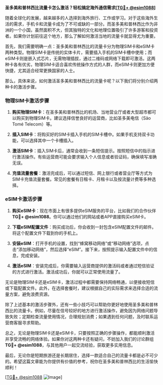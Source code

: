 **圣多美和普林西比流量卡怎么激活？轻松搞定海外通信需求[[TG💪+ @esim1088](https://t.me/s/esim1088)]**

随着全球化的发展，越来越多的人选择到海外旅行、工作或学习。对于这些海外生活的需求，手机卡和流量卡成为了不可或缺的一部分。而圣多美和普林西比作为非洲的一个小国，虽然面积不大，但其独特的文化和地理位置吸引了许多游客和投资者。如果你计划前往这个地方，那么了解如何激活当地的流量卡就显得尤为重要。

首先，我们需要明确一点：圣多美和普林西比的流量卡分为物理SIM卡和eSIM卡两种类型。物理SIM卡是传统的实体卡片，需要插入手机的SIM卡槽中使用；而eSIM卡则是嵌入式芯片，无需物理插拔，通过二维码或网络下载即可激活。这两种卡各有优劣，物理SIM卡适合喜欢传统操作方式的人群，而eSIM卡则更加方便快捷，尤其适合经常更换国家的人士。

那么，具体来说，如何激活圣多美和普林西比的流量卡呢？以下我们将分别介绍两种卡的激活步骤。

### 物理SIM卡激活步骤

1. **购买物理SIM卡**：在圣多美和普林西比的机场、当地营业厅或者大型超市都可以购买到物理SIM卡。建议选择信誉良好的运营商，比如圣多美电信（São Tomé Telecom）等。

2. **插入SIM卡**：将购买好的SIM卡插入手机的SIM卡槽中。如果手机支持双卡功能，可以选择其中一个卡槽插入。

3. **激活SIM卡**：插入SIM卡后，通常会收到一条短信提示。按照短信中的指示进行激活操作。有些运营商可能会要求输入个人信息或者验证码，确保填写准确无误。

4. **充值流量套餐**：激活完成后，可以通过短信、网上银行或者营业厅等方式为SIM卡充值流量套餐。常见的套餐有日租卡、月租卡以及按流量计费等多种选择。

### eSIM卡激活步骤

1. **购买eSIM卡**：现在市面上有很多提供eSIM服务的平台，比如我们的合作伙伴 **TG💪+ @esim1088**。你可以通过他们的网站或者APP直接购买eSIM卡。

2. **下载eSIM配置文件**：购买成功后，你会收到一封包含eSIM配置文件的邮件。将这个配置文件下载到你的手机上。

3. **安装eSIM**：打开手机的设置，找到“蜂窝移动网络”或“移动网络”选项，点击“添加移动网络”，然后选择“eSIM”。接下来，按照提示输入配置文件中的信息，完成安装。

4. **激活eSIM**：安装完成后，你需要输入运营商提供的激活码或者通过短信验证的方式进行激活。激活成功后，你就可以正常使用流量了。

无论是物理SIM卡还是eSIM卡，激活过程中都需要保持网络畅通，以便接收短信或下载配置文件。此外，在选择套餐时，建议根据自己的实际需求来选择合适的流量方案，避免浪费资源。

除了上述基本的激活步骤外，还有一些小技巧可以帮助你更好地使用圣多美和普林西比的流量卡。例如，尽量在信号较好的地方进行激活操作，避免因为网络问题导致失败；定期检查流量使用情况，合理规划消费；如果遇到任何问题，及时联系运营商客服寻求帮助。

总之，无论是物理SIM卡还是eSIM卡，只要按照正确的步骤操作，都能顺利激活并享受流畅的网络体验。如果你对这两种卡还有疑问，不妨加入我们的讨论群组 **TG💪+ @esim1088**，与其他用户一起交流经验，获取更多实用信息。

最后，无论你是短期旅游还是长期居住，选择一款适合自己的流量卡都是必不可少的。希望这篇文章能为你提供有价值的参考，祝你在圣多美和普林西比的生活愉快顺利！

[[TG💪+ @esim1088](https://t.me/s/esim1088) ![Image](https://i.postimg.cc/4NQfJmqS/Snipaste-2025-05-13-00-14-12.png)]